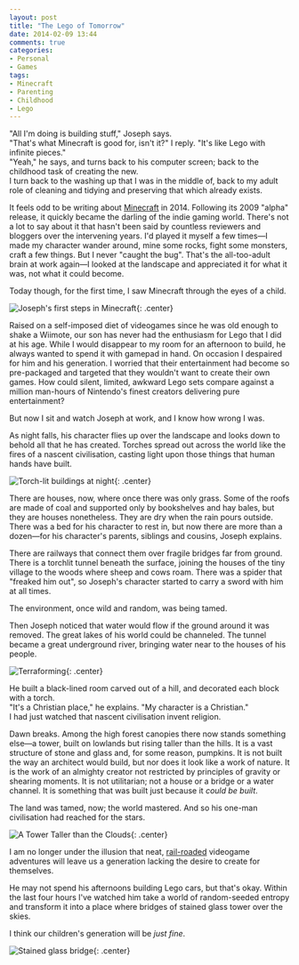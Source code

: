 ```yaml
---
layout: post
title: "The Lego of Tomorrow"
date: 2014-02-09 13:44
comments: true
categories: 
- Personal
- Games
tags:
- Minecraft
- Parenting
- Childhood
- Lego
---
```


"All I'm doing is building stuff," Joseph says.<br/>
"That's what Minecraft is good for, isn't it?" I reply. "It's like Lego with infinite pieces."<br/>
"Yeah," he says, and turns back to his computer screen; back to the childhood task of creating the new.<br/>
I turn back to the washing up that I was in the middle of, back to my adult role of cleaning and tidying and preserving that which already exists.

It feels odd to be writing about [Minecraft](http://www.minecraft.net) in 2014. Following its 2009 "alpha" release, it quickly became the darling of the indie gaming world. There's not a lot to say about it that hasn't been said by countless reviewers and bloggers over the intervening years. I'd played it myself a few times&mdash;I made my character wander around, mine some rocks, fight some monsters, craft a few things. But I never "caught the bug". That's the all-too-adult brain at work again&mdash;I looked at the landscape and appreciated it for what it was, not what it could become.

Today though, for the first time, I saw Minecraft through the eyes of a child.

![Joseph's first steps in Minecraft](https://files.ianrenton.com/sites/blog/2014/02/joseph-minecraft-1.jpg){: .center}

Raised on a self-imposed diet of videogames since he was old enough to shake a Wiimote, our son has never had the enthusiasm for Lego that I did at his age. While I would disappear to my room for an afternoon to build, he always wanted to spend it with gamepad in hand. On occasion I despaired for him and his generation. I worried that their entertainment had become so pre-packaged and targeted that they wouldn't want to create their own games. How could silent, limited, awkward Lego sets compare against a million man-hours of Nintendo's finest creators delivering pure entertainment?

But now I sit and watch Joseph at work, and I know how wrong I was.

As night falls, his character flies up over the landscape and looks down to behold all that he has created. Torches spread out across the world like the fires of a nascent civilisation, casting light upon those things that human hands have built.

![Torch-lit buildings at night](https://files.ianrenton.com/sites/blog/2014/02/joseph-minecraft-3.png){: .center}

There are houses, now, where once there was only grass. Some of the roofs are made of coal and supported only by bookshelves and hay bales, but they are houses nonetheless. They are dry when the rain pours outside. There was a bed for his character to rest in, but now there are more than a dozen&mdash;for his character's parents, siblings and cousins, Joseph explains.

There are railways that connect them over fragile bridges far from ground. There is a torchlit tunnel beneath the surface, joining the houses of the tiny village to the woods where sheep and cows roam. There was a spider that "freaked him out", so Joseph's character started to carry a sword with him at all times.

The environment, once wild and random, was being tamed.

Then Joseph noticed that water would flow if the ground around it was removed. The great lakes of his world could be channeled. The tunnel became a great underground river, bringing water near to the houses of his people.

![Terraforming](https://files.ianrenton.com/sites/blog/2014/02/joseph-minecraft-4.png){: .center}

He built a black-lined room carved out of a hill, and decorated each block with a torch.<br/>
"It's a Christian place," he explains. "My character is a Christian."<br/>
I had just watched that nascent civilisation invent religion.

Dawn breaks. Among the high forest canopies there now stands something else&mdash;a tower, built on lowlands but rising taller than the hills. It is a vast structure of stone and glass and, for some reason, pumpkins. It is not built the way an architect would build, but nor does it look like a work of nature. It is the work of an almighty creator not restricted by principles of gravity or shearing moments. It is not utilitarian; not a house or a bridge or a water channel. It is something that was built just because it *could be built*.

The land was tamed, now; the world mastered. And so his one-man civilisation had reached for the stars.

![A Tower Taller than the Clouds](https://files.ianrenton.com/sites/blog/2014/02/joseph-minecraft-2.png){: .center}

I am no longer under the illusion that neat, [rail-roaded](http://tvtropes.org/pmwiki/pmwiki.php/Main/Railroading) videogame adventures will leave us a generation lacking the desire to create for themselves.

He may not spend his afternoons building Lego cars, but that's okay. Within the last four hours I've watched him take a world of random-seeded entropy and transform it into a place where bridges of stained glass tower over the skies.

I think our children's generation will be *just fine*.

![Stained glass bridge](https://files.ianrenton.com/sites/blog/2014/02/joseph-minecraft-5.png){: .center}